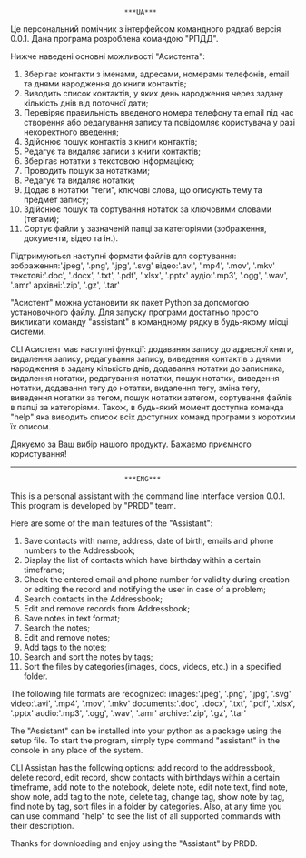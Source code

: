                                 ***UA***

Це персональний помічник з інтерфейсом командного рядкаб версія 0.0.1.
Дана програма розроблена командою "РПДД".

Нижче наведені основні можливості "Асистента":

1. Зберігає контакти з іменами, адресами, номерами телефонів, email та днями народження до книги контактів;
2. Виводить список контактів, у яких день народження через задану кількість днів від поточної дати;
3. Перевіряє правильність введеного номера телефону та email під час створення або редагування запису та повідомляє користувача у разі некоректного введення;
4. Здійснює пошук контактів з книги контактів;
5. Редагує та видаляє записи з книги контактів;
6. Зберігає нотатки з текстовою інформацією;
7. Проводить пошук за нотатками;
8. Редагує та видаляє нотатки;
9. Додає в нотатки "теги", ключові слова, що описують тему та предмет запису;
10. Здійснює пошук та сортування нотаток за ключовими словами (тегами);
11. Сортує файли у зазначеній папці за категоріями (зображення, документи, відео та ін.).

Підтримуються наступні формати файлів для сортування:
зображення:'.jpeg', '.png', '.jpg', '.svg'
відео:'.avi', '.mp4', '.mov', '.mkv'
текстові:'.doc', '.docx', '.txt', '.pdf', '.xlsx', '.pptx'
аудіо:'.mp3', '.ogg', '.wav', '.amr'
архівні:'.zip', '.gz', '.tar'

"Асистент" можна установити як пакет Python за допомогою установочного файлу.
Для запуску програми достатньо просто викликати команду "assistant" в командному рядку в будь-якому місці системи.

CLI Асистент має наступні функції: додавання запису до адресної книги, видалення запису, редагування запису, виведення контактів з днями народження в задану кількість днів, додавання нотатки до записника, видалення нотатки, редагування нотатки, пошук нотатки, виведення нотатки, додавання тегу до нотатки, видалення тегу, зміна тегу, виведення нотатки за тегом, пошук нотатки затегом, сортування файлів в папці за категоріями.
Також, в будь-який момент доступна команда "help" яка виводить список всіх доступних команд програми з коротким їх описом.

Дякуємо за Ваш вибір нашого продукту. Бажаємо приємного користування!
_______________________________________________________________________________

                                ***ENG***

This is a personal assistant with the command line interface version 0.0.1. 
This program is developed by "PRDD" team.

Here are some of the main features of the "Assistant":

1. Save contacts with name, address, date of birth, emails and phone numbers to the Addressbook;
2. Display the list of contacts which have birthday within a certain timeframe;
3. Check the entered email and phone number for validity during creation or editing the record and notifying the user in case of a problem;
4. Search contacts in the Addressbook;
5. Edit and remove records from Addressbook;
6. Save notes in text format;
7. Search the notes;
8. Edit and remove notes;
9. Add tags to the notes;
10. Search and sort the notes by tags;
11. Sort the files by categories(images, docs, videos, etc.) in a specified folder.

The following file formats are recognized:
images:'.jpeg', '.png', '.jpg', '.svg'
video:'.avi', '.mp4', '.mov', '.mkv'
documents:'.doc', '.docx', '.txt', '.pdf', '.xlsx', '.pptx'
audio:'.mp3', '.ogg', '.wav', '.amr'
archive:'.zip', '.gz', '.tar'

The "Assistant" can be installed into your python as a package using the setup file.
To start the program, simply type command "assistant" in the console in any place of the system.

CLI Assistan has the following options: add record to the addressbook, delete record, edit record, show contacts with birthdays within a certain timeframe, add note to the notebook, delete note, edit note text, find note, show note, add tag to the note, delete tag, change tag, show note by tag, find note by tag, sort files in a folder by categories.
Also, at any time you can use command "help" to see the list of all supported commands with their description.

Thanks for downloading and enjoy using the "Assistant" by PRDD.
